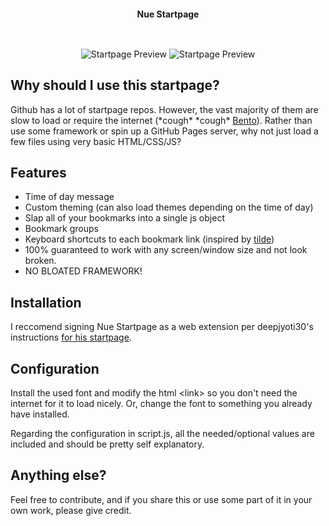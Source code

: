 <h2></h2><br>

<p align="center">
 <b>Nue Startpage</b>
</p>

<h2></h2><br>

<div align="center">
    <img src="Screenshot 1.png" alt="Startpage Preview">
    <img src="Screenshot 2.png" alt="Startpage Preview">
</div>

## Why should I use this startpage?
Github has a lot of startpage repos. However, the vast majority of them are slow to load or require the internet (\*cough\* \*cough\* [Bento](https://github.com/migueravila/Bento)). Rather than use some framework or spin up a GitHub Pages server, why not just load a few files using very basic HTML/CSS/JS?

## Features
* Time of day message
* Custom theming (can also load themes depending on the time of day)
* Slap all of your bookmarks into a single js object
* Bookmark groups
* Keyboard shortcuts to each bookmark link (inspired by [tilde](https://github.com/xvvvyz/tilde))
* 100% guaranteed to work with any screen/window size and not look broken.
* NO BLOATED FRAMEWORK!

## Installation
I reccomend signing Nue Startpage as a web extension per deepjyoti30's instructions [for his startpage](https://github.com/deepjyoti30/startpage/wiki/Installation).

## Configuration
Install the used font and modify the html \<link\> so you don't need the internet for it to load nicely. Or, change the font to something you already have installed.

Regarding the configuration in script.js, all the needed/optional values are included and should be pretty self explanatory. 

## Anything else?
Feel free to contribute, and if you share this or use some part of it in your own work, please give credit.
